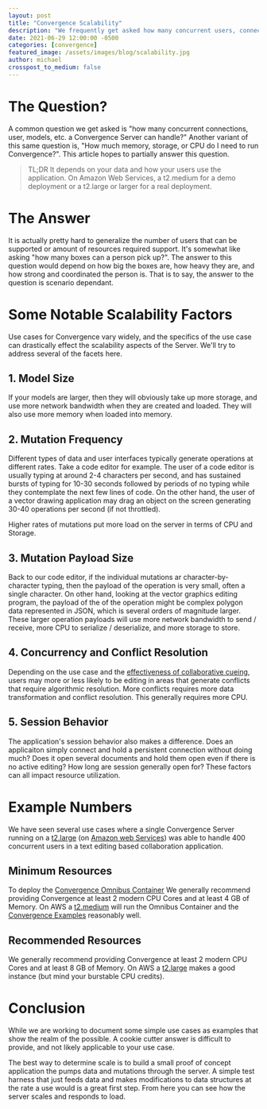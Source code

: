 ```yaml
---
layout: post
title: "Convergence Scalability"
description: "We frequently get asked how many concurrent users, connections, models, etc. Convergence can support. Check out this post to understand the answer!"
date: 2021-06-29 12:00:00 -0500
categories: [convergence]
featured_image: /assets/images/blog/scalability.jpg
author: michael
crosspost_to_medium: false
---
```

# The Question?
A common question we get asked is "how many concurrent connections, user, models, etc. a Convergence Server can handle?"  Another variant of this same question is, "How much memory, storage, or CPU do I need to run Convergence?".  This article hopes to partially answer this question.

> TL;DR It depends on your data and how your users use the application. On Amazon Web Services, a t2.medium for a demo deployment or a t2.large or larger for a real deployment.

# The Answer
It is actually pretty hard to generalize the number of users that can be supported or amount of resources required support.  It's somewhat like asking "how many boxes can a person pick up?". The answer to this question would depend on how big the boxes are, how heavy they are, and how strong and coordinated the person is.  That is to say, the answer to the question is scenario dependant.


# Some Notable Scalability Factors
Use cases for Convergence vary widely, and the specifics of the use case can drastically effect the scalability aspects of the Server.  We'll try to address several of the facets here.

## 1. Model Size
If your models are larger, then they will obviously take up more storage, and use more network bandwidth when they are created and loaded. They will also use more memory when loaded into memory.

## 2. Mutation Frequency
Different types of data and user interfaces typically generate operations at different rates.  Take a code editor for example. The user of a code editor is usually typing at around 2-4 characters per second, and has sustained bursts of typing for 10-30 seconds followed by periods of no typing while they contemplate the next few lines of code. On the other hand, the user of a vector drawing application may drag an object on the screen generating 30-40 operations per second (if not throttled).

Higher rates of mutations put more load on the server in terms of CPU and Storage.

## 3. Mutation Payload Size
Back to our code editor, if the individual mutations ar character-by-character typing, then the payload of the operation is very small, often a single character.  On other hand, looking at the vector graphics editing program, the payload of the of the operation might be complex polygon data represented in JSON, which is several orders of magnitude larger. These larger operation payloads will use more network bandwidth to send / receive, more CPU to serialize / deserialize, and more storage to store.

## 4. Concurrency and Conflict Resolution
Depending on the use case and the [effectiveness of collaborative cueing](https://convergencelabs.com/blog/2017/09/what-makes-for-a-great-collaborative-editing-experience/), users may more or less likely to be editing in areas that generate conflicts that require algorithmic resolution.  More conflicts requires more data transformation and conflict resolution.  This generally requires more CPU.

## 5. Session Behavior
The application's session behavior also makes a difference.  Does an applicaiton simply connect and hold a persistent connection without doing much?  Does it open several documents and hold them open even if there is no active editing? How long are session generally open for? These factors can all impact resource utilization.

# Example Numbers
We have seen several use cases where a single Convergence Server running on a [t2.large](https://aws.amazon.com/ec2/instance-types/t2/) (on [Amazon web Services](https://aws.amazon.com/)) was able to handle 400 concurrent users in a text editing based collaboration application.

## Minimum Resources
To deploy the [Convergence Omnibus Container](https://hub.docker.com/r/convergencelabs/convergence-omnibus) We generally recommend providing Convergence at least 2 modern CPU Cores and at least 4 GB of Memory. On AWS a [t2.medium](https://aws.amazon.com/ec2/instance-types/t2/) will run the Omnibus Container and the [Convergence Examples](https://github.com/convergencelabs/javascript-examples) reasonably well.

## Recommended Resources
We generally recommend providing Convergence at least 2 modern CPU Cores and at least 8 GB of Memory. On AWS a [t2.large](https://aws.amazon.com/ec2/instance-types/t2/) makes a good instance (but mind your burstable CPU credits).

# Conclusion
While we are working to document some simple use cases as examples that show the realm of the possible. A cookie cutter answer is difficult to provide, and not likely applicable to your use case.

The best way to determine scale is to build a small proof of concept application the pumps data and mutations through the server.  A simple test harness that just feeds data and makes modifications to data structures at the rate a use would is a great first step. From here you can see how the server scales and responds to load. 
